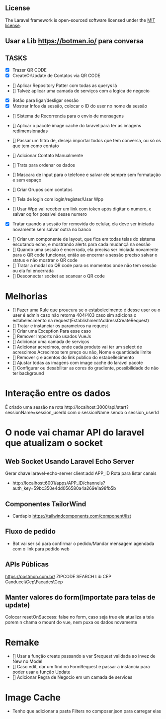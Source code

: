 ## License

The Laravel framework is open-sourced software licensed under the [MIT license](https://opensource.org/licenses/MIT).

## Usar a Lib https://botman.io/ para conversa
## TASKS
- [X] Trazer QR CODE
- [X] CreateOrUpdate de Contatos via QR CODE

- [] Aplicar Repository Patter com todas as querys lá
- [] Talvez aplicar uma camada de serviços com a logica de negocio 

- [x] Botão para ligar/desligar sessão
- [x] Mostrar Infos da sessão, colocar o ID do user no nome da sessão
- [] Sistema de Recorrencia para o envio de mensagens
- [] Aplicar o pacote image cache do laravel para ter as imagens redimensionadas
- [] Passar um filtro de, deseja importar todos que tem conversa, ou só os que tem como contato
- [] Adicionar Contato Manualmente
- [] Trats para ordenar os dados
- [] Mascara de input para o telefone e salvar ele sempre sem formatação e sem espaço
- [] Criar Grupos com contatos

- [] Tela de login com login/register/Usar Wpp 
- [] Usar Wpp vai receber um link com token após digitar o numero, e salvar oq for possivel desse numero
- [X] Tratar quando a sessão for removida do celular, ela deve ser iniciada novamente sem salvar outra no banco
- [] Criar um componente de layout, que fica em todas telas do sistema escutando echo, e mostrando alerts para cada mudançã na sessão
- [] Quando uma sessão é encerrada, ela precisa ser iniciada novamente para o QR code funcionar, então ao encerrar a sessão preciso salvar o status e não mostrar o QR code
- [] Tratar a modal do QR code para os momentos onde não tem sessão ou ela foi encerrada
- [] Desconectar socket ao scanear o QR code

# Melhorias
- [] Fazer uma Rule que proucura se o estabelecimento é desse user ou o user é admin caso não retorna 404/403 caso sim adiciona o estabelecimento na request(EstablishmentAddressCreateRequest)
- [] Tratar e instanciar os parametros na request
- [] Criar uma Exception Para esse caso
- [] Remover Imports não usados VueJs
- [] Adicionar uma camada de serviços
- [] Adicionar acrecimos, onde cada produto vai ter um select de acrescimos Acrecimos tem preço ou não, Nome e quantidade limite
- [] Remover ç e acentos do link publico do estabellecimento
- [] Ajustar todas as imagens com image cache do laravel pacote
- [] Configurar ou desabilitar as cores do gradiente, possibilidade de não ter background


# Interação entre os dados 
É criado uma sessão na rota http://localhost:3000/api/start?sessionName=session_userId 
com o sessionName sendo o session_userId


# O node vai chamar API do laravel que atualizam o socket
## Web Socket Usando Laravel Echo Server
Gerar chave laravel-echo-server client:add APP_ID
Rota para listar canais
- http://localhost:6001/apps/APP_ID/channels?auth_key=59bc350e4dd056580a4a269e1a98fb5b



## Componentes TailorWind
- Cardapio https://tailwindcomponents.com/component/list


## Fluxo de pedido
- Bot vai ser só para confirmar o pedido/Mandar mensagem agendada com o link para pedido web

## APIs Públicas
https://postmon.com.br/ ZIPCODE SEARCH
Lib CEP Canducci\Cep\Facades\Cep

## Manter valores do form(Importate para telas de update)
Colocar resetOnSuccess: false no form, caso seja true ele atualiza a tela porem n chama o mount do vue, nem puxa os dados novamente

# Remake
- [] Usar a função create passando a var $request validada ao invez de New no Model
- [] Caso edit, dar um find no FormRequest e passar a instancia para poder usar a função Update
- [] Adicionar Regra de Negocio em um camada de services


# Image Cache
- Tenho que adicionar a pasta Filters no composer.json para carregar elas
